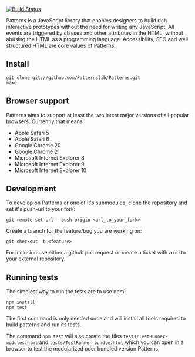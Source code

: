 [![Build Status](https://travis-ci.org/Patternslib/Patterns.png?branch=master)](https://travis-ci.org/Patternslib/Patterns)

Patterns is a JavaScript library that enables designers to build rich
interactive prototypes without the need for writing any JavaScript. All events
are triggered by classes and other attributes in the HTML, without abusing the
HTML as a programming language. Accessibility, SEO and well structured HTML are
core values of Patterns.

Install
-------

    git clone git://github.com/Patternslib/Patterns.git
    make

Browser support
---------------

Patterns aims to support at least the two latest major versions of all popular browsers.
Currently that means:

* Apple Safari 5
* Apple Safari 6
* Google Chrome 20
* Google Chrome 21
* Microsoft Internet Explorer 8
* Microsoft Internet Explorer 9
* Microsoft Internet Explorer 10

Development
-----------

To develop on Patterns or one of it's submodules, clone the repository
and set it's push-url to your fork:

    git remote set-url --push origin <url_to_your_fork>

Create a branch for the feature/bug you are working on:

    git checkout -b <feature>

For inclusion use either a github pull request or create a ticket with
a url to your external repository.

Running tests
-------------

The simplest way to run the tests are to use npm:

    npm install
    npm test

The first command is only needed once and will install all tools required to 
build patterns and run its tests.

The command `npm test` will alse create the files
`tests/TestRunner-modules.html` and `tests/TestRunner-bundle.html` which you
can open in a browser to test the modularized oder bundled version Patterns.

